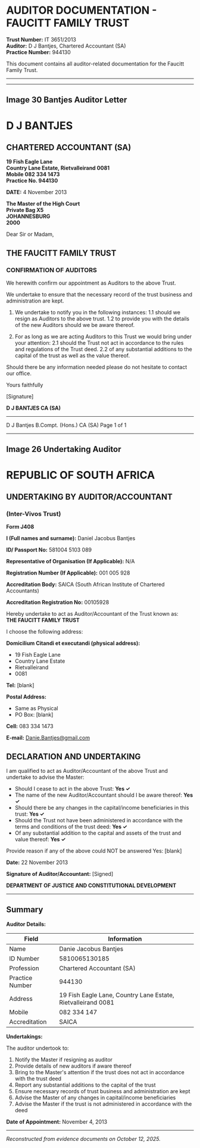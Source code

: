 # AUDITOR DOCUMENTATION - FAUCITT FAMILY TRUST

**Trust Number:** IT 3651/2013  
**Auditor:** D J Bantjes, Chartered Accountant (SA)  
**Practice Number:** 944130

This document contains all auditor-related documentation for the Faucitt Family Trust.

---


---

## Image 30 Bantjes Auditor Letter

# D J BANTJES

## CHARTERED ACCOUNTANT (SA)

**19 Fish Eagle Lane**  
**Country Lane Estate, Rietvalleirand 0081**  
**Mobile 082 334 1473**  
**Practice No. 944130**

**DATE:** 4 November 2013

**The Master of the High Court**  
**Private Bag X5**  
**JOHANNESBURG**  
**2000**

Dear Sir or Madam,

## THE FAUCITT FAMILY TRUST
### CONFIRMATION OF AUDITORS

We herewith confirm our appointment as Auditors to the above Trust.

We undertake to ensure that the necessary record of the trust business and administration are kept.

1. We undertake to notify you in the following instances:
   1.1 should we resign as Auditors to the above trust.
   1.2 to provide you with the details of the new Auditors should we be aware thereof.

2. For as long as we are acting Auditors to this Trust we would bring under your attention:
   2.1 should the Trust not act in accordance to the rules and regulations of the Trust deed.
   2.2 of any substantial additions to the capital of the trust as well as the value thereof.

Should there be any information needed please do not hesitate to contact our office.

Yours faithfully

[Signature]

**D J BANTJES CA (SA)**

---

D J Bantjes B.Compt. (Hons.) CA (SA)                                                           Page 1 of 1


---

## Image 26 Undertaking Auditor

# REPUBLIC OF SOUTH AFRICA

## UNDERTAKING BY AUDITOR/ACCOUNTANT
### (Inter-Vivos Trust)

**Form J408**

**I (Full names and surname):** Daniel Jacobus Bantjes

**ID/ Passport No:** 581004 5103 089

**Representative of Organisation (If Applicable):** N/A

**Registration Number (If Applicable):** 001 005 928

**Accreditation Body:** SAICA (South African Institute of Chartered Accountants)

**Accreditation Registration No:** 00105928

Hereby undertake to act as Auditor/Accountant of the Trust known as:  
**THE FAUCITT FAMILY TRUST**

I choose the following address:

**Domicilium Citandi et executandi (physical address):**
- 19 Fish Eagle Lane
- Country Lane Estate  
- Rietvalleirand
- 0081

**Tel:** [blank]

**Postal Address:**
- Same as Physical
- PO Box: [blank]

**Cell:** 083 334 1473

**E-mail:** Danie.Bantjes@gmail.com

## DECLARATION AND UNDERTAKING

I am qualified to act as Auditor/Accountant of the above Trust and undertake to advise the Master:

- Should I cease to act in the above Trust: **Yes ✓**
- The name of the new Auditor/Accountant should I be aware thereof: **Yes ✓**
- Should there be any changes in the capital/income beneficiaries in this trust: **Yes ✓**
- Should the Trust not have been administered in accordance with the terms and conditions of the trust deed: **Yes ✓**
- Of any substantial addition to the capital and assets of the trust and value thereof: **Yes ✓**

Provide reason if any of the above could NOT be answered Yes:
[blank]

**Date:** 22 November 2013

**Signature of Auditor/Accountant:** [Signed]

**DEPARTMENT OF JUSTICE AND CONSTITUTIONAL DEVELOPMENT**


---

## Summary

**Auditor Details:**

| Field | Information |
|-------|-------------|
| Name | Danie Jacobus Bantjes |
| ID Number | 5810065130185 |
| Profession | Chartered Accountant (SA) |
| Practice Number | 944130 |
| Address | 19 Fish Eagle Lane, Country Lane Estate, Rietvalleirand 0081 |
| Mobile | 082 334 147 |
| Accreditation | SAICA |

**Undertakings:**

The auditor undertook to:
1. Notify the Master if resigning as auditor
2. Provide details of new auditors if aware thereof
3. Bring to the Master's attention if the trust does not act in accordance with the trust deed
4. Report any substantial additions to the capital of the trust
5. Ensure necessary records of trust business and administration are kept
6. Advise the Master of any changes in capital/income beneficiaries
7. Advise the Master if the trust is not administered in accordance with the deed

**Date of Appointment:** November 4, 2013

---

*Reconstructed from evidence documents on October 12, 2025.*
